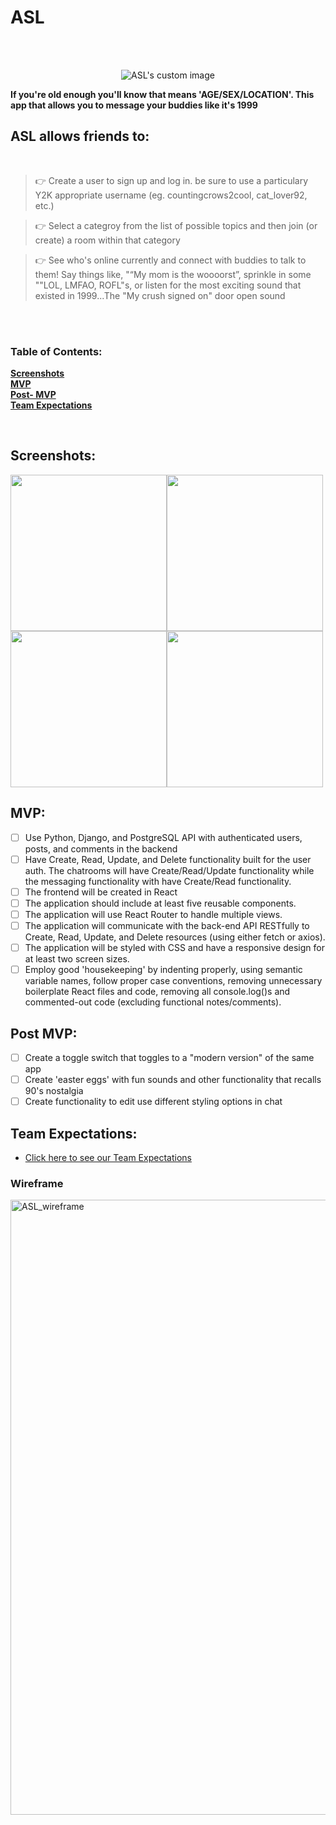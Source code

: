 # ASL

<br>
<br>

<p align="center">
  <img src="https://user-images.githubusercontent.com/123023398/229192406-9e2a75ec-9879-48b7-b9e8-3fa76511da5b.png?raw=true" alt="ASL's custom image"/>
  
 <strong>If you're old enough you'll know that means 'AGE/SEX/LOCATION'. This app that allows you to message your buddies like it's 1999</strong> 
  
## <strong>ASL</strong> allows friends to:

<br>

>👉 Create a user to sign up and log in. be sure to use a particulary Y2K appropriate username (eg. countingcrows2cool, cat_lover92, etc.)  <br>

>👉  Select a categroy from the list of possible topics and then join (or create) a room within that category<br>

>👉 See who's online currently and connect with buddies to talk to them! Say things like, "“My mom is the woooorst”, sprinkle in some ""LOL, LMFAO, ROFL"s, or listen for the most exciting sound that existed in 1999...The "My crush signed on" door open sound

<br>
<br>

### Table of Contents:
**[Screenshots](#screenshots)**<br>
**[MVP](#mvp)**<br>
**[Post- MVP](#post-mvp)**<br>
**[Team Expectations](#team-expectations)**<br>

<br>


## Screenshots: 
<img src="https://user-images.githubusercontent.com/122040169/229149567-cfe523be-969d-4359-9d6a-ddc1a9f11025.png" width="250" height="250"/><img src="https://user-images.githubusercontent.com/122040169/229150100-c7f52137-098e-4bf0-bcc3-788f79273c09.png" width="250" height="250"/><img src="https://user-images.githubusercontent.com/122040169/229150509-da15a93b-51ed-4b47-a109-379ce88646da.png" width="250" height="250"/><img src="https://user-images.githubusercontent.com/122040169/229150668-99c4e217-ae07-45d1-9a5f-0ac76c3f6ce8.png" width="250" height="250"/>
 




## MVP:

- [ ] Use  Python, Django, and PostgreSQL API with authenticated users, posts, and comments in the backend
- [ ] Have Create, Read, Update, and Delete functionality built for the user auth. The chatrooms will have Create/Read/Update functionality while the messaging functionality with have Create/Read functionality.
- [ ] The frontend will be created in React
- [ ] The application should include at least five reusable components.
- [ ] The application will use React Router to handle multiple views.
- [ ] The application will communicate with the back-end API RESTfully to Create, Read, Update, and Delete resources (using either fetch or axios).
- [ ] The application will be styled with CSS and have a responsive design for at least two screen sizes.
- [ ] Employ good 'housekeeping' by indenting properly, using semantic variable names, follow proper case conventions, removing unnecessary boilerplate React files and code, removing all console.log()s and commented-out code (excluding functional notes/comments).
 
 ## Post MVP:

- [ ] Create a toggle switch that toggles to a "modern version" of the same app
- [ ] Create 'easter eggs' with fun sounds and other functionality that recalls 90's nostalgia
- [ ] Create functionality to edit use different styling options in chat

## Team Expectations:
- [Click here to see our Team Expectations](https://docs.google.com/document/d/1teCW0Fp4VPOMndLGjpqJKjQzzns5sd7TR5XepWDAjxo/edit?usp=sharing)

### Wireframe
<img width="984" alt="ASL_wireframe" src="https://user-images.githubusercontent.com/114048369/229173073-89ee0566-5de2-42cc-bc6e-6d6cc1edf167.png">
